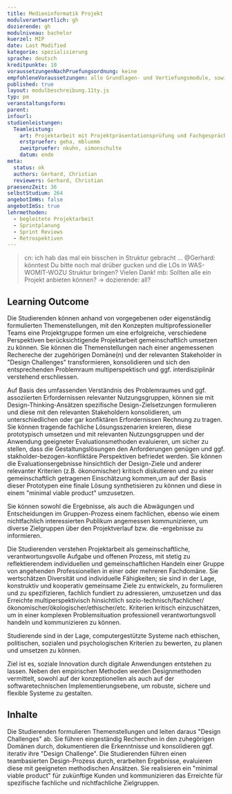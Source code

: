 ```yaml
---
title: Medieninformatik Projekt
modulverantwortlich: gh
dozierende: gh
modulniveau: bachelor
kuerzel: MIP
date: Last Modified
kategorie: spezialisierung
sprache: deutsch
kreditpunkte: 10
voraussetzungenNachPruefungsordnung: keine
empfohleneVoraussetzungen: alle Grundlagen- und Vertiefungsmodule, sowie das Praxissemester
published: true
layout: modulbeschreibung.11ty.js
typ: pm
veranstaltungsform: 
parent:
infourl: 
studienleistungen:
  Teamleistung:
    art: Projektarbeit mit Projektpräsentationsprüfung und Fachgespräch, sowie schriftliche Ausarbeitung
    erstpruefer: geha, mbluemm
    zweitpruefer: nkuhn, simonschulte
    datum: ende
meta:
  status: ok
  authors: Gerhard, Christian
  reviewers: Gerhard, Christian
praesenzZeit: 36
selbstStudium: 264  
angebotImWs: false
angebotImSs: true
lehrmethoden:
  - begleitete Projektarbeit
  - Sprintplanung
  - Sprint Reviews
  - Retrospektiven
---
```


> cn: ich hab das mal ein bisschen in Struktur gebracht … @Gerhard: könntest Du bitte noch mal drüber gucken und die LOs in WAS-WOMIT-WOZU Struktur bringen? Vielen Dank!
> mb: Sollten alle ein Projekt anbieten können? -> dozierende: all?

## Learning Outcome

Die Studierenden können anhand von vorgegebenen oder eigenständig formulierten Themenstellungen, mit den Konzepten multiprofessioneller Teams eine Projektgruppe formen um eine erfolgreiche, verschiedene Perspektiven berücksichtigende Projektarbeit gemeinschaftlich umsetzen zu können. Sie können die Themenstellungen nach einer angemessenen Rechereche der zugehörigen Domäne(n) und der relevanten Stakeholder in "Design Challenges" transformieren, konsolidieren und sich den entsprechenden Problemraum multiperspektisch und ggf. interdisziplinär verstehend erschliessen.

Auf Basis des umfassenden Verständnis des Problemraumes und ggf. assoziierten Erfordernissen relevanter Nutzungsgruppen, können sie mit Design-Thinking-Ansätzen spezifische Design-Zielsetzungen formulieren und diese mit den relevanten Stakeholdern konsolidieren, um unterschiedlichen oder gar konfiktären Erfordernissen Rechnung zu tragen. Sie können tragende fachliche Lösungsszenarien kreieren, diese prototypisch umsetzen und mit relevanten Nutzungsgruppen und der Anwendung geeigneter Evaluationsmethoden evaluieren, um sicher zu stellen, dass die Gestaltungslösungen den Anforderungen genügen und ggf. stakholder-bezogen-konfliktäre Perspektiven befriedet werden. Sie können die Evaluationsergebnisse hinsichtlich der Design-Ziele und anderer relevanter Kriterien (z.B. ökonomischer) kritisch diskutieren und zu einer gemeinschaftlich getragenen Einschätzung kommen,um auf der Basis dieser Prototypen eine finale Lösung synthetisieren zu können und diese in einem "minimal viable product" umzusetzen.

Sie können sowohl die Ergebnisse, als auch die Abwägungen und Entscheidungen im Gruppen-Prozess einem fachlichen, ebenso wie einem nichtfachlich interessierten Publikum angemessen kommunizieren, um diverse Zielgruppen über den Projektverlauf bzw. die -ergebnisse zu informieren.

Die Studierenden verstehen Projektarbeit als gemeinschaftliche, verantwortungsvolle Aufgabe und offenen Prozess, mit stetig zu reflektierendem individuellen und gemeinschaftlichen Handeln einer Gruppe von angehenden Professionellen in einer oder mehreren Fachdomäne. Sie wertschätzen Diversität und individuelle Fähigkeiten; sie sind in der Lage, konstruktiv und kooperativ gemeinsame Ziele zu entwickeln, zu formulieren und zu spezifizieren, fachlich fundiert zu adressieren, umzusetzen und das Erreichte multiperspektivisch hinsichtlich sozio-technisch/fachlicher/ökonomischer/ökologischer/ethischer/etc. Kriterien kritisch einzuschätzen, um in einer komplexen Problemsituation professionell verantwortungsvoll handeln und kommunizieren zu können.

Studierende sind in der Lage, computergestützte Systeme nach ethischen, politischen, sozialen und psychologischen Kriterien zu bewerten, zu planen und umsetzen zu können. 

Ziel ist es, soziale Innovation durch digitale Anwendungen entstehen zu lassen. Neben den empirischen Methoden werden Designmethoden vermittelt, sowohl auf der konzeptionellen als auch auf der softwaretechnischen Implementierungsebene, um robuste, sichere und flexible Systeme zu gestalten. 

## Inhalte
Die Studierenden formulieren Themenstellungen und leiten daraus "Design Challenges" ab. Sie führen eingeständig Recherchen in den zuhegörigen Domänen durch, dokumentieren die Erkenntnisse und konsolidieren ggf. iterativ ihre "Design Challenge". Die Studierenden führen einen teambasierten Design-Prozess durch, erarbeiten Ergebnisse, evaluieren diese mit geeigneten methodischen Ansätzen. Sie realisieren ein "minimal viable product" für zukünftige Kunden und kommunizieren das Erreichte für spezifische fachliche und nichtfachliche Zielgruppen.


